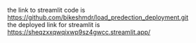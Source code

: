the link to streamlit code is
https://github.com/bikeshmdr/load_predection_deployment.git<br>
the deployed link for streamlit is
https://sheqzxxqwqixwp9sz4gwcc.streamlit.app/